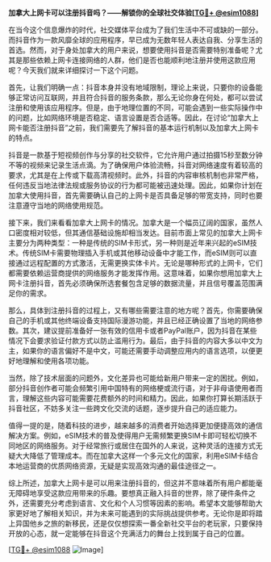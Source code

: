 **加拿大上网卡可以注册抖音吗？——解锁你的全球社交体验[[TG💪+ @esim1088](https://t.me/s/esim1088)]**

在当今这个信息爆炸的时代，社交媒体平台成为了我们生活中不可或缺的一部分。而抖音作为一款风靡全球的应用程序，早已成为无数年轻人表达自我、分享生活的首选。然而，对于身处加拿大的用户来说，想要使用抖音是否需要特别准备呢？尤其是那些依赖上网卡连接网络的人群，他们是否也能顺利地注册并使用这款应用呢？今天我们就来详细探讨一下这个问题。

首先，让我们明确一点：抖音本身并没有地域限制，理论上来说，只要你的设备能够正常访问互联网，并且符合抖音的服务条款，那么无论你身在何处，都可以尝试注册和使用该应用程序。但是，由于地理位置的不同，可能会遇到一些实际操作中的问题，比如网络环境是否稳定、语言设置是否合适等。因此，在讨论“加拿大上网卡能否注册抖音”之前，我们需要先了解抖音的基本运行机制以及加拿大上网卡的特点。

抖音是一款基于短视频创作与分享的社交软件，它允许用户通过拍摄15秒至数分钟不等的视频来记录生活点滴。为了确保用户体验流畅，抖音对网络速度有着较高的要求，尤其是在上传或下载高清视频时。此外，抖音的内容审核机制也非常严格，任何违反当地法律法规或服务协议的行为都可能被迅速处理。因此，如果你计划在加拿大使用抖音，首先需要确认自己的上网卡是否具备足够的带宽支持，同时也要注意遵守当地的网络使用规范。

接下来，我们来看看加拿大上网卡的情况。加拿大是一个幅员辽阔的国家，虽然人口密度相对较低，但其通信基础设施却相当发达。目前市面上常见的加拿大上网卡主要分为两种类型：一种是传统的SIM卡形式，另一种则是近年来兴起的eSIM技术。传统SIM卡需要物理插入手机或其他移动设备中才能工作，而eSIM则可以直接通过远程配置的方式激活，无需更换实体卡片。无论是哪种形式的上网卡，它们都需要依赖运营商提供的网络服务才能发挥作用。这意味着，如果你想用加拿大上网卡注册抖音，首先必须确保所选套餐包含足够的数据流量，并且信号覆盖范围满足你的需求。

那么，具体到注册抖音的过程上，又有哪些需要注意的地方呢？首先，你需要确保自己的手机或其他终端设备支持国际漫游功能，并且已经正确设置了当地的网络参数。其次，建议提前准备好一张有效的信用卡或者PayPal账户，因为抖音在某些情况下会要求验证付款方式以防止滥用行为。最后，由于抖音的内容大多以中文为主，如果你的语言偏好不是中文，可能还需要手动调整应用内的语言选项，以便更好地理解和使用各项功能。

当然，除了技术层面的问题外，文化差异也可能给新用户带来一定的困扰。例如，部分抖音创作者可能会频繁引用中国特有的网络梗或流行语，对于非母语使用者而言，理解这些内容可能需要花费额外的时间和精力。因此，如果你打算长期活跃于抖音社区，不妨多关注一些跨文化交流的话题，逐步提升自己的适应能力。

值得一提的是，随着科技的进步，越来越多的消费者开始选择更加便捷高效的通信解决方案。例如，eSIM技术的普及使得用户无需频繁更换SIM卡即可轻松切换不同地区的网络服务。对于经常旅行或居住在国外的人来说，这种灵活的连接方式无疑大大降低了管理成本。而在加拿大这样一个多元文化的国家，利用eSIM卡结合本地运营商的优质网络资源，无疑是实现高效沟通的最佳途径之一。

综上所述，加拿大上网卡是可以用来注册抖音的，但这并不意味着所有用户都能毫无障碍地享受这款应用带来的乐趣。要想真正融入抖音的世界，除了硬件条件之外，还需要充分考虑到语言、文化和个人习惯等因素的影响。希望本文能够帮助大家更好地了解相关知识，并为未来可能遇到的实际挑战提供参考。无论你是即将踏上异国他乡之旅的新移民，还是仅仅想探索一番全新社交平台的老玩家，只要保持开放的心态，就一定能够在抖音这个充满活力的舞台上找到属于自己的位置。

[[TG💪+ @esim1088](https://t.me/s/esim1088) ![Image](https://i.postimg.cc/4NQfJmqS/Snipaste-2025-05-13-00-14-12.png)]